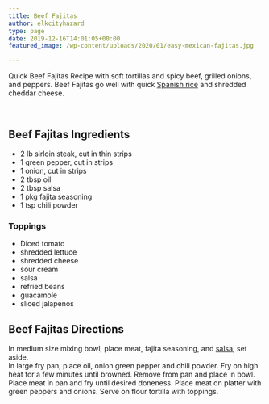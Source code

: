 ```yaml
---
title: Beef Fajitas
author: elkcityhazard
type: page
date: 2019-12-16T14:01:05+00:00
featured_image: /wp-content/uploads/2020/01/easy-mexican-fajitas.jpg

---
```

Quick Beef Fajitas Recipe with soft tortillas and spicy beef, grilled onions, and peppers. Beef Fajitas go well with quick [Spanish rice][1] and shredded cheddar cheese.

&nbsp;

## Beef Fajitas Ingredients

  * 2 lb sirloin steak, cut in thin strips
  * 1 green pepper, cut in strips
  * 1 onion, cut in strips
  * 2 tbsp oil
  * 2 tbsp salsa
  * 1 pkg fajita seasoning
  * 1 tsp chili powder

### Toppings

  * Diced tomato
  * shredded lettuce
  * shredded cheese
  * sour cream
  * salsa
  * refried beans
  * guacamole
  * sliced jalapenos

## Beef Fajitas Directions

In medium size mixing bowl, place meat, fajita seasoning, and <a href="/wordpress/appetizers/fresh-mexican-salsa-recipe/" target="_blank" rel="noopener noreferrer">salsa</a>, set aside.  
In large fry pan, place oil, onion green pepper and chili powder. Fry on high heat for a few minutes until browned. Remove from pan and place in bowl. Place meat in pan and fry until desired doneness. Place meat on platter with green peppers and onions. Serve on flour tortilla with toppings.

 [1]: /wordpress/easy-mexican-recipes/quick-spanish-rice-recipe/